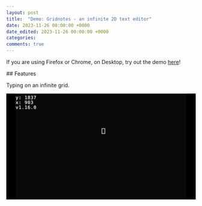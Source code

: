 ```yaml
---
layout: post
title:  "Demo: Gridnotes - an infinite 2D text editor"
date: 2023-11-26 00:00:00 +0000
date_edited: 2023-11-26 00:00:00 +0000
categories:
comments: true
---
```


If you are using Firefox or Chrome, on Desktop, try out the demo [here](https://gridnotes.io/v1/)!


## Features

Typing on an infinite grid.

<p align="center">
<img 
    src="/assets/posts/gridnotes/gridnotes-1.gif"
    alt="Image showing typing on the grid"
/>
</p>

<!-- Warping.


(That's a warp loop).


Stores your text locally, in your browser.


## Notes

I made most of this demo in January of this year, and recently realised I should just ship.

## Inspirations

- [Orca](https://wiki.xxiivv.com/site/orca.html) <- a 2-dimensional programming language for making music
- Infinite 2D canvas tools such as Excalidraw, Obsidian canvas, Miro, Lucidchart, Freeform etc.  -->
